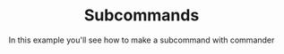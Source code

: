 <div align="center">
    <h1>Subcommands</h1>
    In this example you'll see how to make a subcommand with commander
    <br>
    <br>
</div>
